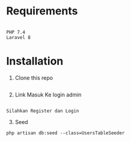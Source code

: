 # Requirements

```

PHP 7.4
Laravel 8

```

# Installation

1. Clone this repo

```

```

2. Link Masuk Ke login admin


```

Silahkan Register dan Login
```

3. Seed
```
php artisan db:seed --class=UsersTableSeeder

```

